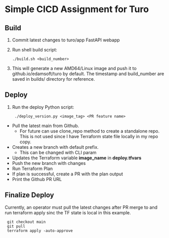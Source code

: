 # Simple CICD Assignment for Turo

## Build

1. Commit latest changes to turo/app FastAPI webapp
2. Run shell build script:
    
       ./build.sh <build_number> 
3. This will generate a new AMD64/Linux image and push it to github.io/edamsoft/turo by default.
   The timestamp and build_number are saved in builds/ directory for reference.

## Deploy

1. Run the deploy Python script:

        ./deploy_version.py <image_tag> <PR feature name>

* Pull the latest main from Github. 
  * For future can use clone_repo method to create a standalone repo. This is not 
    used since I have Terraform state file locally in my repo copy.
* Creates a new branch with default prefix. 
  * This can be changed with CLI param
* Updates the Terraform variable **image_name** in **deploy.tfvars**
* Push the new branch with changes
* Run Terraform Plan
* If plan is successful, create a PR with the plan output
* Print the Github PR URL


## Finalize Deploy 

Currently, an operator must pull the latest changes after PR merge to and run terraform apply sinc the TF state is 
local in this example.


     git checkout main
     git pull
     terraform apply -auto-approve
